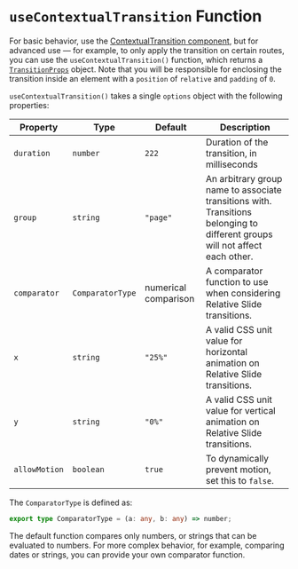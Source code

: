 # `useContextualTransition` Function

For basic behavior, use the [ContextualTransition component](contextual-transition-component), but for advanced use — for example, to only apply the transition on certain routes, you can use the `useContextualTransition()` function, which returns a [`TransitionProps`](https://vuejs.org/api/built-in-components.html#transition) object. Note that you will be responsible for enclosing the transition inside an element with a `position` of `relative` and `padding` of `0`.

`useContextualTransition()` takes a single `options` object with the following properties:

 Property     | Type             | Default    | Description                                                                                                                  |
| ------------ | ---------------- | ---------- | ---------------------------------------------------------------------------------------------------------------------------- |
| `duration`      | `number`         | `222`      | Duration of the transition, in milliseconds                                                                                     |
| `group`      | `string`         | `"page"`   | An arbitrary group name to associate transitions with. Transitions belonging to different groups will not affect each other. |
| `comparator` | `ComparatorType` | numerical comparison | A comparator function to use when considering Relative Slide transitions.                                                    |
| `x`          | `string`         | `"25%"`    | A valid CSS unit value for horizontal animation on Relative Slide transitions.                                                                       |
| `y`          | `string`         | `"0%"`     | A valid CSS unit value for vertical animation on Relative Slide transitions.                                                                                                              |
| `allowMotion` | `boolean` | `true`  | To dynamically prevent motion, set this to `false`. |

The `ComparatorType` is defined as:

```ts
export type ComparatorType = (a: any, b: any) => number;
```

The default function compares only numbers, or strings that can be evaluated to numbers. For more complex behavior, for example, comparing dates or strings, you can provide your own comparator function.
